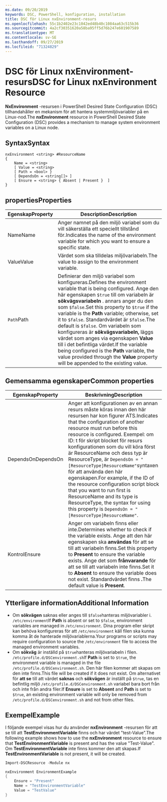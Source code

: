 ```yaml
---
ms.date: 09/20/2019
keywords: DSC, PowerShell, konfiguration, installation
title: DSC för Linux nxEnvironment-resurs
ms.openlocfilehash: 55c1b2402e23c1042ed48b40c1084aa63c515b36
ms.sourcegitcommit: 4a2cf30351620a58ba95ff5d76b247e601907589
ms.translationtype: MT
ms.contentlocale: sv-SE
ms.lasthandoff: 09/27/2019
ms.locfileid: "71324829"
---
```

# <a name="dsc-for-linux-nxenvironment-resource"></a><span data-ttu-id="b8b55-103">DSC för Linux nxEnvironment-resurs</span><span class="sxs-lookup"><span data-stu-id="b8b55-103">DSC for Linux nxEnvironment Resource</span></span>

<span data-ttu-id="b8b55-104">**NxEnvironment** -resursen i PowerShell Desired State Configuration (DSC) tillhandahåller en mekanism för att hantera systemmiljövariabler på en Linux-nod.</span><span class="sxs-lookup"><span data-stu-id="b8b55-104">The **nxEnvironment** resource in PowerShell Desired State Configuration (DSC) provides a mechanism to manage system environment variables on a Linux node.</span></span>

## <a name="syntax"></a><span data-ttu-id="b8b55-105">Syntax</span><span class="sxs-lookup"><span data-stu-id="b8b55-105">Syntax</span></span>

```Syntax
nxEnvironment <string> #ResourceName
{
    Name = <string>
    [ Value = <string>
    [ Path = <bool> }
    [ DependsOn = <string[]> ]
    [ Ensure = <string> { Absent | Present }  ]
}
```

## <a name="properties"></a><span data-ttu-id="b8b55-106">properties</span><span class="sxs-lookup"><span data-stu-id="b8b55-106">Properties</span></span>

|<span data-ttu-id="b8b55-107">Egenskap</span><span class="sxs-lookup"><span data-stu-id="b8b55-107">Property</span></span> |<span data-ttu-id="b8b55-108">Description</span><span class="sxs-lookup"><span data-stu-id="b8b55-108">Description</span></span> |
|---|---|
|<span data-ttu-id="b8b55-109">Name</span><span class="sxs-lookup"><span data-stu-id="b8b55-109">Name</span></span> |<span data-ttu-id="b8b55-110">Anger namnet på den miljö variabel som du vill säkerställa ett speciellt tillstånd för.</span><span class="sxs-lookup"><span data-stu-id="b8b55-110">Indicates the name of the environment variable for which you want to ensure a specific state.</span></span> |
|<span data-ttu-id="b8b55-111">Value</span><span class="sxs-lookup"><span data-stu-id="b8b55-111">Value</span></span> |<span data-ttu-id="b8b55-112">Värdet som ska tilldelas miljövariabeln.</span><span class="sxs-lookup"><span data-stu-id="b8b55-112">The value to assign to the environment variable.</span></span> |
|<span data-ttu-id="b8b55-113">`Path`</span><span class="sxs-lookup"><span data-stu-id="b8b55-113">Path</span></span> |<span data-ttu-id="b8b55-114">Definierar den miljö variabel som konfigureras.</span><span class="sxs-lookup"><span data-stu-id="b8b55-114">Defines the environment variable that is being configured.</span></span> <span data-ttu-id="b8b55-115">Ange den här egenskapen `$true` till om variabeln är **sökvägsvariabeln** . annars anger du den som `$false`.</span><span class="sxs-lookup"><span data-stu-id="b8b55-115">Set this property to `$true` if the variable is the **Path** variable; otherwise, set it to `$false`.</span></span> <span data-ttu-id="b8b55-116">Standardvärdet är `$false`.</span><span class="sxs-lookup"><span data-stu-id="b8b55-116">The default is `$false`.</span></span> <span data-ttu-id="b8b55-117">Om variabeln som konfigureras är **sökvägsvariabeln,** läggs värdet som anges via egenskapen **Value** till i det befintliga värdet.</span><span class="sxs-lookup"><span data-stu-id="b8b55-117">If the variable being configured is the **Path** variable, the value provided through the **Value** property will be appended to the existing value.</span></span> |

## <a name="common-properties"></a><span data-ttu-id="b8b55-118">Gemensamma egenskaper</span><span class="sxs-lookup"><span data-stu-id="b8b55-118">Common properties</span></span>

|<span data-ttu-id="b8b55-119">Egenskap</span><span class="sxs-lookup"><span data-stu-id="b8b55-119">Property</span></span> |<span data-ttu-id="b8b55-120">Beskrivning</span><span class="sxs-lookup"><span data-stu-id="b8b55-120">Description</span></span> |
|---|---|
|<span data-ttu-id="b8b55-121">DependsOn</span><span class="sxs-lookup"><span data-stu-id="b8b55-121">DependsOn</span></span> |<span data-ttu-id="b8b55-122">Anger att konfigurationen av en annan resurs måste köras innan den här resursen har kon figurer ATS.</span><span class="sxs-lookup"><span data-stu-id="b8b55-122">Indicates that the configuration of another resource must run before this resource is configured.</span></span> <span data-ttu-id="b8b55-123">Exempel: om ID: t för skript blocket för resurs konfigurationen som du vill köra först är ResourceName och dess typ är ResourceType, är `DependsOn = "[ResourceType]ResourceName"`syntaxen för att använda den här egenskapen.</span><span class="sxs-lookup"><span data-stu-id="b8b55-123">For example, if the ID of the resource configuration script block that you want to run first is ResourceName and its type is ResourceType, the syntax for using this property is `DependsOn = "[ResourceType]ResourceName"`.</span></span> |
|<span data-ttu-id="b8b55-124">Kontrol</span><span class="sxs-lookup"><span data-stu-id="b8b55-124">Ensure</span></span> |<span data-ttu-id="b8b55-125">Anger om variabeln finns eller inte.</span><span class="sxs-lookup"><span data-stu-id="b8b55-125">Determines whether to check if the variable exists.</span></span> <span data-ttu-id="b8b55-126">Ange att den här egenskapen ska **användas** för att se till att variabeln finns.</span><span class="sxs-lookup"><span data-stu-id="b8b55-126">Set this property to **Present** to ensure the variable exists.</span></span> <span data-ttu-id="b8b55-127">Ange det som **frånvarande** för att se till att variabeln inte finns.</span><span class="sxs-lookup"><span data-stu-id="b8b55-127">Set it to **Absent** to ensure the variable does not exist.</span></span> <span data-ttu-id="b8b55-128">Standardvärdet finns **.**</span><span class="sxs-lookup"><span data-stu-id="b8b55-128">The default value is **Present**.</span></span> |

## <a name="additional-information"></a><span data-ttu-id="b8b55-129">Ytterligare information</span><span class="sxs-lookup"><span data-stu-id="b8b55-129">Additional Information</span></span>

- <span data-ttu-id="b8b55-130">Om **sökvägen** saknas eller anges till `$false`hanteras miljövariabler i. `/etc/environment`</span><span class="sxs-lookup"><span data-stu-id="b8b55-130">If **Path** is absent or set to `$false`, environment variables are managed in `/etc/environment`.</span></span>
  <span data-ttu-id="b8b55-131">Dina program eller skript kan behöva konfigureras för att `/etc/environment` käll filen ska kunna komma åt de hanterade miljövariablerna.</span><span class="sxs-lookup"><span data-stu-id="b8b55-131">Your programs or scripts may require configuration to source the `/etc/environment` file to access the managed environment variables.</span></span>
- <span data-ttu-id="b8b55-132">Om **sökväg** är inställd på `$true`hanteras miljövariabeln i filen. `/etc/profile.d/DSCenvironment.sh`</span><span class="sxs-lookup"><span data-stu-id="b8b55-132">If **Path** is set to `$true`, the environment variable is managed in the file `/etc/profile.d/DSCenvironment.sh`.</span></span> <span data-ttu-id="b8b55-133">Den här filen kommer att skapas om den inte finns.</span><span class="sxs-lookup"><span data-stu-id="b8b55-133">This file will be created if it does not exist.</span></span> <span data-ttu-id="b8b55-134">Om alternativet för **att se** till att värdet **saknas** och **sökvägen** är inställt på `$true`, tas en befintlig miljö `/etc/profile.d/DSCenvironment.sh` variabel bara bort från och inte från andra filer.</span><span class="sxs-lookup"><span data-stu-id="b8b55-134">If **Ensure** is set to **Absent** and **Path** is set to `$true`, an existing environment variable will only be removed from `/etc/profile.d/DSCenvironment.sh` and not from other files.</span></span>

## <a name="example"></a><span data-ttu-id="b8b55-135">Exempel</span><span class="sxs-lookup"><span data-stu-id="b8b55-135">Example</span></span>

<span data-ttu-id="b8b55-136">I följande exempel visas hur du använder **nxEnvironment** -resursen för att se till att **TestEnvironmentVariable** finns och har värdet "test-Value".</span><span class="sxs-lookup"><span data-stu-id="b8b55-136">The following example shows how to use the **nxEnvironment** resource to ensure that **TestEnvironmentVariable** is present and has the value "Test-Value".</span></span> <span data-ttu-id="b8b55-137">Om **TestEnvironmentVariable** inte finns kommer den att skapas.</span><span class="sxs-lookup"><span data-stu-id="b8b55-137">If **TestEnvironmentVariable** is not present, it will be created.</span></span>

```powershell
Import-DSCResource -Module nx

nxEnvironment EnvironmentExample
{
    Ensure = "Present"
    Name = "TestEnvironmentVariable"
    Value = "TestValue"
}
```